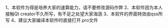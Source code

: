 1、本软件为得是培养大家的速算能力，请不要修改源码作弊
2、本软件因为本人接触Qt creator不久所写，有不足之处望大家海涵
3、本软件的界面特效由qss所写
4、建议大家编译本软件时直接打开.pro文件
